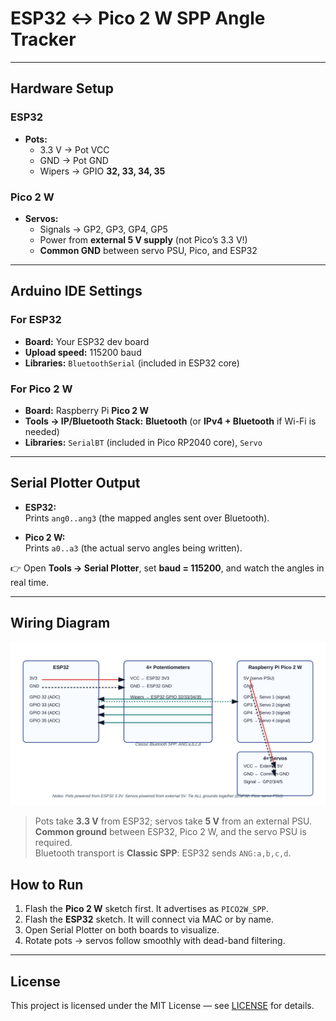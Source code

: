 # ESP32 ↔ Pico 2 W SPP Angle Tracker

---

## Hardware Setup

### ESP32
- **Pots:**  
  - 3.3 V → Pot VCC  
  - GND → Pot GND  
  - Wipers → GPIO **32, 33, 34, 35**

### Pico 2 W
- **Servos:**  
  - Signals → GP2, GP3, GP4, GP5  
  - Power from **external 5 V supply** (not Pico’s 3.3 V!)  
  - **Common GND** between servo PSU, Pico, and ESP32

---

## Arduino IDE Settings

### For ESP32
- **Board:** Your ESP32 dev board  
- **Upload speed:** 115200 baud  
- **Libraries:** `BluetoothSerial` (included in ESP32 core)

### For Pico 2 W
- **Board:** Raspberry Pi **Pico 2 W**  
- **Tools → IP/Bluetooth Stack:** **Bluetooth** (or **IPv4 + Bluetooth** if Wi-Fi is needed)  
- **Libraries:** `SerialBT` (included in Pico RP2040 core), `Servo`  

---

## Serial Plotter Output

- **ESP32:**  
  Prints `ang0..ang3` (the mapped angles sent over Bluetooth).  

- **Pico 2 W:**  
  Prints `a0..a3` (the actual servo angles being written).  

👉 Open **Tools → Serial Plotter**, set **baud = 115200**, and watch the angles in real time.

---

## Wiring Diagram

![Wiring diagram](docs/wiring.svg)

> Pots take **3.3 V** from ESP32; servos take **5 V** from an external PSU.  
> **Common ground** between ESP32, Pico 2 W, and the servo PSU is required.  
> Bluetooth transport is **Classic SPP**: ESP32 sends `ANG:a,b,c,d`.


## How to Run

1. Flash the **Pico 2 W** sketch first. It advertises as `PICO2W_SPP`.  
2. Flash the **ESP32** sketch. It will connect via MAC or by name.  
3. Open Serial Plotter on both boards to visualize.  
4. Rotate pots → servos follow smoothly with dead-band filtering.  

---

## License
This project is licensed under the MIT License — see [LICENSE](LICENSE) for details.
